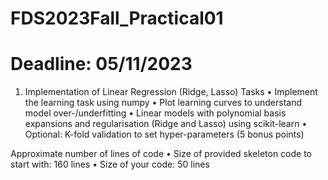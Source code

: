 # FDS2023Fall_Practical01
# Deadline: 05/11/2023

1. Implementation of Linear Regression (Ridge, Lasso)
Tasks
• Implement the learning task using numpy
• Plot learning curves to understand model over-/underfitting
• Linear models with polynomial basis expansions and regularisation (Ridge and
Lasso) using scikit-learn
• Optional: K-fold validation to set hyper-parameters (5 bonus points)

Approximate number of lines of code
• Size of provided skeleton code to start with: 160 lines
• Size of your code: 50 lines
